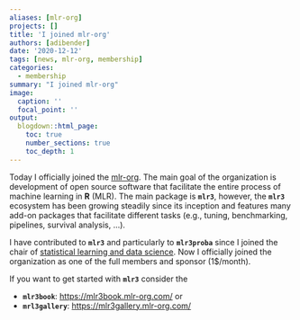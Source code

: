 ```yaml
---
aliases: [mlr-org]
projects: []
title: 'I joined mlr-org'
authors: [adibender]
date: '2020-12-12'
tags: [news, mlr-org, membership]
categories:
  - membership
summary: "I joined mlr-org"
image:
  caption: ''
  focal_point: ''
output:
  blogdown::html_page:
    toc: true
    number_sections: true
    toc_depth: 1
---
```


Today I officially joined the [mlr-org](https://github.com/sponsors/mlr-org).
The main goal of the organization is development of open source software that facilitate the entire process of machine learning in **R** (MLR). The main package is **`mlr3`**, however, the **`mlr3`** ecosystem has been growing steadily since its inception and features many add-on packages that facilitate different tasks (e.g., tuning, benchmarking, pipelines, survival analysis, ...).

I have contributed to **`mlr3`** and particularly to **`mlr3proba`** since I joined the chair of [statistical learning and data science](https://www.slds.stat.uni-muenchen.de/). Now I officially joined the organization as one of the full members and sponsor (1$/month).

If you want to get started with **`mlr3`** consider the

- **`mlr3book`**: https://mlr3book.mlr-org.com/ or
- **`mrl3gallery`**: https://mlr3gallery.mlr-org.com/
